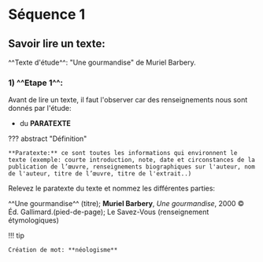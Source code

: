 # Séquence 1
## Savoir lire un texte:

^^Texte d'étude^^: "Une gourmandise" de Muriel Barbery. 

### 1) ^^Etape 1^^:
Avant de lire un texte, il faut l'observer car des renseignements nous sont donnés par l'étude: 

- du **PARATEXTE**

??? abstract "Définition"

	**Paratexte:** ce sont toutes les informations qui environnent le texte (exemple: courte introduction, note, date et circonstances de la publication de l’œuvre, renseignements biographiques sur l'auteur, nom de l'auteur, titre de l’œuvre, titre de l'extrait..)

Relevez le paratexte du texte et nommez les différentes parties:

^^Une gourmandise^^ (titre); **Muriel Barbery**, _Une gourmandise_, 2000 © Éd. Gallimard.(pied-de-page); Le Savez-Vous (renseignement étymologiques)

!!! tip

	Création de mot: **néologisme**
